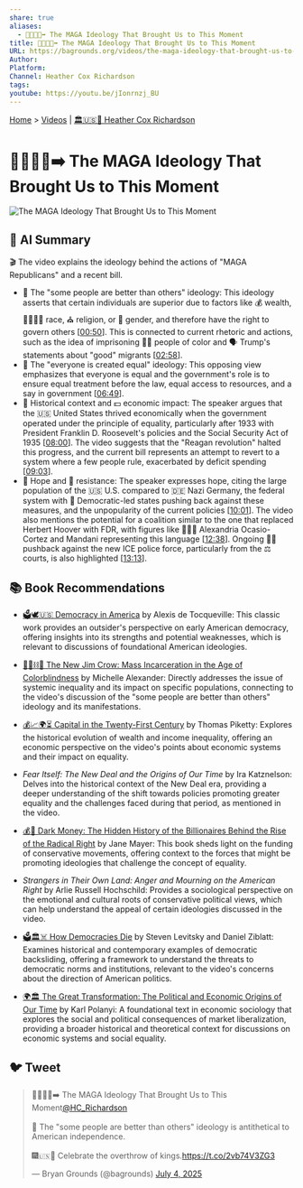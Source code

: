 ```yaml
---
share: true
aliases:
  - 🧢🇺🇸📢➡️ The MAGA Ideology That Brought Us to This Moment
title: 🧢🇺🇸📢➡️ The MAGA Ideology That Brought Us to This Moment
URL: https://bagrounds.org/videos/the-maga-ideology-that-brought-us-to-this-moment
Author: 
Platform: 
Channel: Heather Cox Richardson
tags: 
youtube: https://youtu.be/jIonrnzj_BU
---
```

[Home](../index.md) > [Videos](./index.md) | [🏛️🇺🇸📖 Heather Cox Richardson](../people/heather-cox-richardson.md)  
# 🧢🇺🇸📢➡️ The MAGA Ideology That Brought Us to This Moment  
![The MAGA Ideology That Brought Us to This Moment](https://youtu.be/jIonrnzj_BU)  
  
## 🤖 AI Summary  
🎬 The video explains the ideology behind the actions of "MAGA Republicans" and a recent bill.  
  
* 👑 The "some people are better than others" ideology: This ideology asserts that certain individuals are superior due to factors like 💰 wealth, 👨‍👩‍👧‍👦 race, ⛪ religion, or 🚻 gender, and therefore have the right to govern others \[[00:50](http://www.youtube.com/watch?v=jIonrnzj_BU&t=50)\]. This is connected to current rhetoric and actions, such as the idea of imprisoning 🧑🏿 people of color and 🗣️ Trump's statements about "good" migrants \[[02:58](http://www.youtube.com/watch?v=jIonrnzj_BU&t=178)\].  
* 🤝 The "everyone is created equal" ideology: This opposing view emphasizes that everyone is equal and the government's role is to ensure equal treatment before the law, equal access to resources, and a say in government \[[06:49](http://www.youtube.com/watch?v=jIonrnzj_BU&t=409)\].  
* 📜 Historical context and 💵 economic impact: The speaker argues that the 🇺🇸 United States thrived economically when the government operated under the principle of equality, particularly after 1933 with President Franklin D. Roosevelt's policies and the Social Security Act of 1935 \[[08:00](http://www.youtube.com/watch?v=jIonrnzj_BU&t=480)\]. The video suggests that the "Reagan revolution" halted this progress, and the current bill represents an attempt to revert to a system where a few people rule, exacerbated by deficit spending \[[09:03](http://www.youtube.com/watch?v=jIonrnzj_BU&t=543)\].  
* 🙏 Hope and 💪 resistance: The speaker expresses hope, citing the large population of the 🇺🇸 U.S. compared to 🇩🇪 Nazi Germany, the federal system with 💙 Democratic-led states pushing back against these measures, and the unpopularity of the current policies \[[10:01](http://www.youtube.com/watch?v=jIonrnzj_BU&t=601)\]. The video also mentions the potential for a coalition similar to the one that replaced Herbert Hoover with FDR, with figures like 👩🏽‍💼 Alexandria Ocasio-Cortez and Mandani representing this language \[[12:38](http://www.youtube.com/watch?v=jIonrnzj_BU&t=758)\]. Ongoing 👮‍♀️ pushback against the new ICE police force, particularly from the ⚖️ courts, is also highlighted \[[13:13](http://www.youtube.com/watch?v=jIonrnzj_BU&t=793)\].  
  
## 📚 Book Recommendations  
- [🗳️🕊️🇺🇸 Democracy in America](../books/democracy-in-america.md) by Alexis de Tocqueville: This classic work provides an outsider's perspective on early American democracy, offering insights into its strengths and potential weaknesses, which is relevant to discussions of foundational American ideologies.  
      
- [🧑🏿⛓️🙈 The New Jim Crow: Mass Incarceration in the Age of Colorblindness](../books/the-new-jim-crow-mass-incarceration-in-the-age-of-colorblindness.md) by Michelle Alexander: Directly addresses the issue of systemic inequality and its impact on specific populations, connecting to the video's discussion of the "some people are better than others" ideology and its manifestations.  
      
- [💰📈🌍⏳ Capital in the Twenty-First Century](../books/capital-in-the-twenty-first-century.md) by Thomas Piketty: Explores the historical evolution of wealth and income inequality, offering an economic perspective on the video's points about economic systems and their impact on equality.  
      
- _Fear Itself: The New Deal and the Origins of Our Time_ by Ira Katznelson: Delves into the historical context of the New Deal era, providing a deeper understanding of the shift towards policies promoting greater equality and the challenges faced during that period, as mentioned in the video.  
      
- [💰🤫 Dark Money: The Hidden History of the Billionaires Behind the Rise of the Radical Right](../books/dark-money-the-hidden-history-of-the-billionaires-behind-the-rise-of-the-radical-right.md) by Jane Mayer: This book sheds light on the funding of conservative movements, offering context to the forces that might be promoting ideologies that challenge the concept of equality.  
      
- _Strangers in Their Own Land: Anger and Mourning on the American Right_ by Arlie Russell Hochschild: Provides a sociological perspective on the emotional and cultural roots of conservative political views, which can help understand the appeal of certain ideologies discussed in the video.  
      
- [🗳️🏛️☠️ How Democracies Die](../books/how-democracies-die.md) by Steven Levitsky and Daniel Ziblatt: Examines historical and contemporary examples of democratic backsliding, offering a framework to understand the threats to democratic norms and institutions, relevant to the video's concerns about the direction of American politics.  
      
- [🌍🏛️ The Great Transformation: The Political and Economic Origins of Our Time](../books/the-great-transformation-the-political-and-economic-origins-of-our-time.md) by Karl Polanyi: A foundational text in economic sociology that explores the social and political consequences of market liberalization, providing a broader historical and theoretical context for discussions on economic systems and social equality.  
  
## 🐦 Tweet  
<blockquote class="twitter-tweet" data-theme="dark"><p lang="en" dir="ltr">🧢🇺🇸📢➡️ The MAGA Ideology That Brought Us to This Moment<a href="https://twitter.com/HC_Richardson?ref_src=twsrc%5Etfw">@HC_Richardson</a><br><br>👑 The &quot;some people are better than others&quot; ideology is antithetical to American independence. <br><br>🎆🇺🇸🎇 Celebrate the overthrow of kings.<a href="https://t.co/2vb74V3ZG3">https://t.co/2vb74V3ZG3</a></p>&mdash; Bryan Grounds (@bagrounds) <a href="https://twitter.com/bagrounds/status/1941056034493415658?ref_src=twsrc%5Etfw">July 4, 2025</a></blockquote> <script async src="https://platform.twitter.com/widgets.js" charset="utf-8"></script>